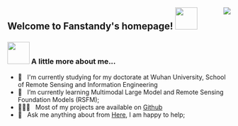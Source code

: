 <!--
**Fanstandy/Fanstandy** is a ✨ _special_ ✨ repository because its `README.md` (this file) appears on your GitHub profile.
-->

<h2>Welcome to Fanstandy's homepage! <img src="https://media.giphy.com/media/12oufCB0MyZ1Go/giphy.gif" width="50"><img align="right" src="https://visitor-badge.laobi.icu/badge?page_id=Fanstandy.Fanstandy"></h2>

### <img src="https://media.giphy.com/media/VgCDAzcKvsR6OM0uWg/giphy.gif" width="50"> A little more about me... 


- 🔭 &nbsp; I'm currently studying for my doctorate at Wuhan University, School of Remote Sensing and Information Engineering
- 🌱 &nbsp; I’m currently learning Multimodal Large Model and Remote Sensing Foundation Models (RSFM); 
- 👨🏻‍💻 &nbsp; Most of my projects are available on [Github](https://github.com/Fanstandy?tab=repositories)
- 💬 &nbsp; Ask me anything about from <a href="https://github.com/zumrudu-anka/zumrudu-anka/issues" title="Issues">Here</a>, I am happy to help;
